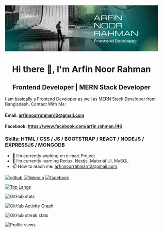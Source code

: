 ![Frontend Developer | MERN stack Developer](https://github.com/arfin-web/arfin-web/blob/main/Arfin%20noor%20rahman.png)

<h1 align="center">Hi there 👋, I'm Arfin Noor Rahman</h1>
<h2 align="center">Frontend Developer | MERN Stack Developer</h2>

I am basically a Frontend Developer as well as MERN Stack Developer from Bangladesh.
Contact With Me:
#### Email: arfinnoorrahman12@gmail.com
#### Facebook: https://www.facebook.com/arfin.rahman.146

### Skills: HTML / CSS / JS / BOOTSTRAP / REACT / NODEJS / EXPRESSJS / MONGODB

- 🔭 I’m currently working on e-mart Project 
- 🌱 I’m currently learning Redux, Nextjs, Material UI, MySQL 
- 📫 How to reach me: arfinnoorrahman12@gmail.com 


[<img src='https://cdn.jsdelivr.net/npm/simple-icons@3.0.1/icons/github.svg' alt='github' height='40'>](https://github.com/arfin-web)  [<img src='https://cdn.jsdelivr.net/npm/simple-icons@3.0.1/icons/linkedin.svg' alt='linkedin' height='40'>](https://www.linkedin.com/in/arfinnoorrahman/)  [<img src='https://cdn.jsdelivr.net/npm/simple-icons@3.0.1/icons/facebook.svg' alt='facebook' height='40'>](https://www.facebook.com/arfin.rahman.146)  

[![Top Langs](https://github-readme-stats.vercel.app/api/top-langs/?username=arfin-web)](https://github.com/anuraghazra/github-readme-stats)

![GitHub stats](https://github-readme-stats.vercel.app/api?username=arfin-web&show_icons=true)  

![GitHub Activity Graph](https://activity-graph.herokuapp.com/graph?username=arfin-web)  

![GitHub streak stats](https://github-readme-streak-stats.herokuapp.com/?user=arfin-web)  

![Profile views](https://gpvc.arturio.dev/arfin-web)  
